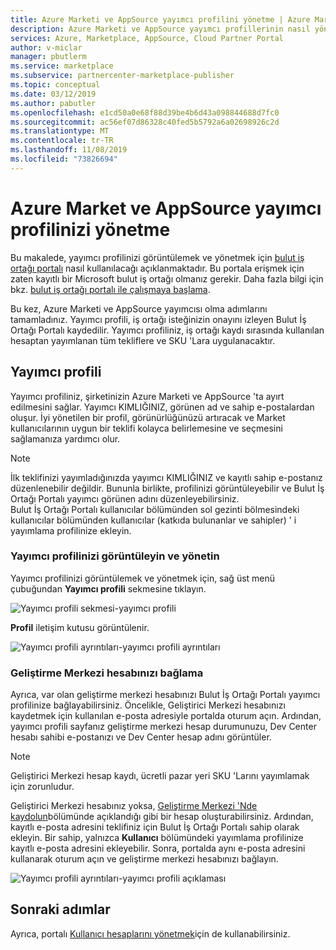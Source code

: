 ```yaml
---
title: Azure Marketi ve AppSource yayımcı profilini yönetme | Azure Marketi
description: Azure Marketi ve AppSource yayımcı profillerinin nasıl yönetileceğini açıklar
services: Azure, Marketplace, AppSource, Cloud Partner Portal
author: v-miclar
manager: pbutlerm
ms.service: marketplace
ms.subservice: partnercenter-marketplace-publisher
ms.topic: conceptual
ms.date: 03/12/2019
ms.author: pabutler
ms.openlocfilehash: e1cd50a0e68f88d39be4b6d43a098844688d7fc0
ms.sourcegitcommit: ac56ef07d86328c40fed5b5792a6a02698926c2d
ms.translationtype: MT
ms.contentlocale: tr-TR
ms.lasthandoff: 11/08/2019
ms.locfileid: "73826694"
---
```

# <a name="manage-your-azure-marketplace-and-appsource-publisher-profile"></a>Azure Market ve AppSource yayımcı profilinizi yönetme

Bu makalede, yayımcı profilinizi görüntülemek ve yönetmek için [bulut iş ortağı portalı](https://cloudpartner.azure.com/) nasıl kullanılacağı açıklanmaktadır.  Bu portala erişmek için zaten kayıtlı bir Microsoft bulut iş ortağı olmanız gerekir.  Daha fazla bilgi için bkz. [bulut iş ortağı portalı ile çalışmaya başlama](../../cloud-partner-portal-orig/cloud-partner-portal-getting-started-with-the-cloud-partner-portal.md).

Bu kez, Azure Marketi ve AppSource yayımcısı olma adımlarını tamamladınız. Yayımcı profili, iş ortağı isteğinizin onayını izleyen Bulut İş Ortağı Portalı kaydedilir. Yayımcı profiliniz, iş ortağı kaydı sırasında kullanılan hesaptan yayımlanan tüm tekliflere ve SKU 'Lara uygulanacaktır.


## <a name="publisher-profile"></a>Yayımcı profili

Yayımcı profiliniz, şirketinizin Azure Marketi ve AppSource 'ta ayırt edilmesini sağlar. Yayımcı KIMLIĞINIZ, görünen ad ve sahip e-postalardan oluşur. İyi yönetilen bir profil, görünürlüğünüzü artıracak ve Market kullanıcılarının uygun bir teklifi kolayca belirlemesine ve seçmesini sağlamanıza yardımcı olur.

> [!NOTE]
> İlk teklifinizi yayımladığınızda yayımcı KIMLIĞINIZ ve kayıtlı sahip e-postanız düzenlenebilir değildir. Bununla birlikte, profilinizi görüntüleyebilir ve Bulut İş Ortağı Portalı yayımcı görünen adını düzenleyebilirsiniz.  <br/>
> Bulut İş Ortağı Portalı kullanıcılar bölümünden sol gezinti bölmesindeki kullanıcılar bölümünden kullanıcılar (katkıda bulunanlar ve sahipler) ' i yayımlama profilinize ekleyin.


### <a name="view-and-manage-your-publisher-profile"></a>Yayımcı profilinizi görüntüleyin ve yönetin

Yayımcı profilinizi görüntülemek ve yönetmek için, sağ üst menü çubuğundan **Yayımcı profili** sekmesine tıklayın.

![Yayımcı profili sekmesi-yayımcı profili](./media/publisherprofilenew.png)

**Profil** iletişim kutusu görüntülenir.

![Yayımcı profili ayrıntıları-yayımcı profili ayrıntıları](./media/publisherprofiledetails.png)


### <a name="link-your-dev-center-account"></a>Geliştirme Merkezi hesabınızı bağlama

Ayrıca, var olan geliştirme merkezi hesabınızı Bulut İş Ortağı Portalı yayımcı profilinize bağlayabilirsiniz.  Öncelikle, Geliştirici Merkezi hesabınızı kaydetmek için kullanılan e-posta adresiyle portalda oturum açın. Ardından, yayımcı profili sayfanız geliştirme merkezi hesap durumunuzu, Dev Center hesabı sahibi e-postanızı ve Dev Center hesap adını görüntüler.

> [!NOTE]
> Geliştirici Merkezi hesap kaydı, ücretli pazar yeri SKU 'Larını yayımlamak için zorunludur.

Geliştirici Merkezi hesabınız yoksa, [Geliştirme Merkezi 'Nde kaydolun](https://docs.microsoft.com/azure/marketplace/register-dev-center)bölümünde açıklandığı gibi bir hesap oluşturabilirsiniz.  Ardından, kayıtlı e-posta adresini teklifiniz için Bulut İş Ortağı Portalı sahip olarak ekleyin. Bir sahip, yalnızca **Kullanıcı** bölümündeki yayımlama profilinize kayıtlı e-posta adresini ekleyebilir. Sonra, portalda aynı e-posta adresini kullanarak oturum açın ve geliştirme merkezi hesabınızı bağlayın.

![Yayımcı profili ayrıntıları-yayımcı profili açıklaması](./media/publisherprofiledescription.png)


## <a name="next-steps"></a>Sonraki adımlar

Ayrıca, portalı [Kullanıcı hesaplarını yönetmek](./cpp-manage-users.md)için de kullanabilirsiniz.
